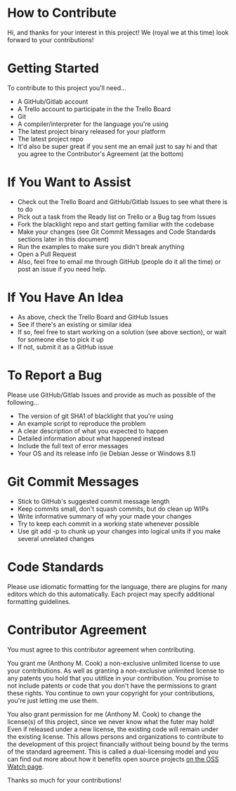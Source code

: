 # How to Contribute

Hi, and thanks for your interest in this project! We (royal we at this time) look forward to your contributions!

# Getting Started

To contribute to this project you'll need...

- A GitHub/Gitlab account
- A Trello account to participate in the the Trello Board
- Git
- A compiler/interpreter for the language you're using
- The latest project binary released for your platform
- The latest project repo
- It'd also be super great if you sent me an email just to say hi and that you agree to the Contributor's Agreement (at the bottom)

# If You Want to Assist

- Check out the Trello Board and GitHub/Gitlab Issues to see what there is to do
- Pick out a task from the Ready list on Trello or a Bug tag from Issues
- Fork the blacklight repo and start getting familiar with the codebase
- Make your changes (see Git Commit Messages and Code Standards sections later in this document)
- Run the examples to make sure you didn't break anything
- Open a Pull Request
- Also, feel free to email me through GitHub (people do it all the time) or post an issue if you need help.

# If You Have An Idea

- As above, check the Trello Board and GitHub Issues
- See if there's an existing or similar idea
- If so, feel free to start working on a solution (see above section), or wait for someone else to pick it up
- If not, submit it as a GitHub issue

# To Report a Bug

Please use GitHub/Gitlab Issues and provide as much as possible of the following...

- The version of git SHA1 of blacklight that you're using
- An example script to reproduce the problem
- A clear description of what you expected to happen
- Detailed information about what happened instead
- Include the full text of error messages
- Your OS and its release info (ie Debian Jesse or Windows 8.1)

# Git Commit Messages

- Stick to GitHub's suggested commit message length
- Keep commits small, don't squash commits, but do clean up WIPs
- Write informative summary of why your made your changes
- Try to keep each commit in a working state whenever possible
- Use git add -p to chunk up your changes into logical units if you make several unrelated changes

# Code Standards

Please use idiomatic formatting for the language, there are plugins for many editors which do this automatically. Each project may specify additional formatting guidelines. 

# Contributor Agreement

You must agree to this contributor agreement when contributing.

You grant me (Anthony M. Cook) a non-exclusive unlimited license to use your contributions. As well as granting a non-exclusive unlimited license to any patents you hold that you utitlize in your contribution. You promise to not include patents or code that you don't have the permissions to grant these rights. You continue to own your copyright for your contributions, you're just letting me use them.

You also grant permission for me (Anthony M. Cook) to change the license(s) of this project, since we never know what the futer may hold! Even if released under a new license, the existing code will remain under the existing license. This allows persons and organizations to contribute to the development of this project financially without being bound by the terms of the standard agreement. This is called a dual-licensing model and you can find out more about how it benefits open source projects [on the OSS Watch page](http://oss-watch.ac.uk/resources/duallicence2). 

Thanks so much for your contributions! 
